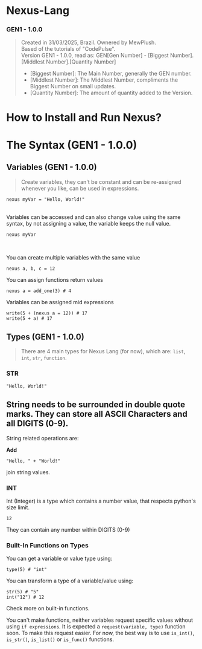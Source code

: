 ﻿# Nexus-Lang

### GEN1 - 1.0.0
> Created in 31/03/2025, Brazil. Ownered by MewPlush.<br>
> Based of the tutorials of "CodePulse".<br>
> Version GEN1 - 1.0.0, read as: GEN[Gen Number] - [Biggest Number].[Middlest Number].[Quantity Number]
> - [Biggest Number]: The Main Number, generally the GEN number.
> - [Middlest Number]: The Middlest Number, compliments the Biggest Number on small updates.
> - [Quantity Number]: The amount of quantity added to the Version.

# How to Install and Run Nexus?

# The Syntax (GEN1 - 1.0.0)

## Variables (GEN1 - 1.0.0)
> Create variables, they can't be constant and can be re-assigned whenever you like, can be used in expressions.
```nxs
nexus myVar = "Hello, World!"
```
<br>
Variables can be accessed and can also change value using the same syntax, by not assigning a value, the variable keeps the null value.

```
nexus myVar
```

<br>

You can create multiple variables with the same value
```nxs
nexus a, b, c = 12
```

You can assign functions return values
```nxs
nexus a = add_one(3) # 4
```

Variables can be assigned mid expressions
```
write(5 + (nexus a = 12)) # 17
write(5 + a) # 17
```

## Types (GEN1 - 1.0.0)
> There are 4 main types for Nexus Lang (for now), which are: `list`, `int`, `str`, `function`.

### STR
```
"Hello, World!"
```
String needs to be surrounded in double quote marks. They can store all ASCII Characters and all DIGITS (0-9).
---
String related operations are:

**Add**
```
"Hello, " + "World!"
```
join string values.


### INT
Int (Integer) is a type which contains a number value, that respects python's size limit. 
```
12
```
They can contain any number within DIGITS (0-9)

### Built-In Functions on Types 

You can get a variable or value type using:
```
type(5) # "int"
```

You can transform a type of a variable/value using:
```
str(5) # "5"
int("12") # 12
```

Check more on built-in functions.

You can't make functions, neither variables request specific values without using `if expressions`.
It is expected a `request(variable, type)` function soon. To make this request easier.
For now, the best way is to use `is_int()`, `is_str()`, `is_list()` or `is_func()` functions.





